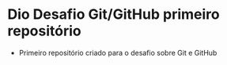 # Dio Desafio Git/GitHub primeiro repositório
- Primeiro repositório criado para o desafio sobre Git e GitHub
